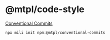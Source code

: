 # @mtpl/code-style

[Conventional Commits](www.conventionalcommits.org)

```
npx mili init npm:@mtpl/conventional-commits
```
